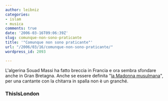 ```yaml
---
author: leibniz
categories:
- islam
- musica
comments: true
date: '2006-03-16T09:06:39Z'
slug: comunque-non-sono-praticante
title: '"Comunque non sono praticante"'
url: "/2006/03/16/comunque-non-sono-praticante/"
wordpress_id: 2093

---
```

L'algerina Souad Massi ha fatto breccia in Francia e ora sembra sfondare anche in Gran Bretagna. Anche se essere definita "[la Madonna musulmana](http://www.thisislondon.com/music/articles/21985265?source=Evening%20Standard)", per una cantante con la chitarra in spalla non è un granché.


### ThisIsLondon
